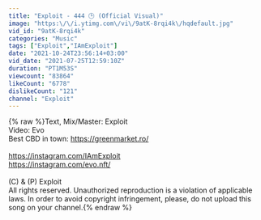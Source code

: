 ```yaml
---
title: "Exploit - 444 🕒 (Official Visual)"
image: "https:\/\/i.ytimg.com\/vi\/9atK-8rqi4k\/hqdefault.jpg"
vid_id: "9atK-8rqi4k"
categories: "Music"
tags: ["Exploit","IAmExploit"]
date: "2021-10-24T23:56:14+03:00"
vid_date: "2021-07-25T12:59:10Z"
duration: "PT1M53S"
viewcount: "83864"
likeCount: "6778"
dislikeCount: "121"
channel: "Exploit"
---
```

{% raw %}Text, Mix/Master: Exploit<br />Video: Evo<br />Best CBD in town: <a rel="nofollow" target="blank" href="https://greenmarket.ro/">https://greenmarket.ro/</a><br /><br /><a rel="nofollow" target="blank" href="https://instagram.com/IAmExploit">https://instagram.com/IAmExploit</a><br /><a rel="nofollow" target="blank" href="https://instagram.com/evo.nft/">https://instagram.com/evo.nft/</a><br /><br />(C) &amp; (P) Exploit<br />All rights reserved. Unauthorized reproduction is a violation of applicable laws. In order to avoid copyright infringement, please, do not upload this song on your channel.{% endraw %}
